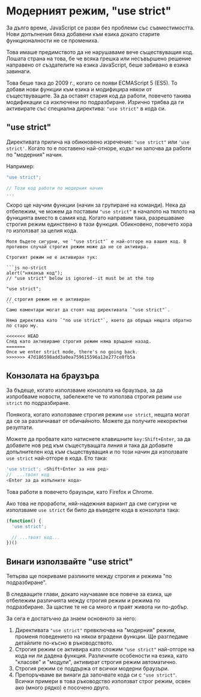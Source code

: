 # Модерният режим, "use strict"

За дълго време, JavaScript се разви без проблеми със съвместимостта. Нови допълнения бяха добавени към езика докато старите функционалности не се промениха.

Това имаше предимството да не нарушаваме вече съществуващия код. Лошата страна на това, бе че всяка грешка или несъвършено решение направено от създателите на езика JavaScript, беше забивано в езика завинаги.

Това беше така до 2009 г., когато се появи ECMAScript 5 (ES5). То добави нови функции към езика и модифицира някои от съществуващите. За да оставят стария код да работи, повечето такива модификации са изключени по подразбиране. Изрично трябва да ги активирате със специална директива: `"use strict"` в кода си.

## "use strict"

Директивата прилича на обикновено изречение: `"use strict"` или `'use strict'`. Когато то е поставено най-отноре, кодът ни започва да работи по "модерния" начин.

Например:

```js
"use strict";

// Този код работи по модерния начин
...
```

Скоро ще научим функции (начин за групиране на команди). Нека да отбележим, че можем да поставим `"use strict"` в началото на тялото на функцията вместо в самия код. Когато направим така, разрешаваме строгия режим единствено в тази функция. Обикновено, повечето хора го използват за целия кода.

````warn header="Ensure that \"use strict\" is at the top"
Моля бъдете сигурни, че `"use strict"` е най-отгоре на вашия код. В противен случай строгия режим може да не се активира.

Строгият режим не е активиран тук:

```js no-strict
alert("някакъв код");
// "use strict" below is ignored--it must be at the top

"use strict";

// строгия режим не е активиран
```
Само коментари могат да стоят над директивата `"use strict"`.

````

```warn header="Няма начин да отменяте директивата \"use strict\""
Няма директива като `"no use strict"`, което да обръща нещата обратно по старо му.

<<<<<<< HEAD
След като активираме строгия режим няма връщане назад.
=======
Once we enter strict mode, there's no going back.
>>>>>>> 47d186598add3a0ea759615596a12e277ce8fb5a
```

## Конзолата на браузъра

За бъдеще, когато използваме конзолата на браузъра, за да изпробваме новости, забележете че то използва строгия резим `use strict` по подразбиране.

Понякога, когато използваме строгия режим `usе strict`, нещата могат да се за различнават от обичайното. Можете да получите некоректни резултати.

Можете да пробвате като натиснете клавишните `key:Shift+Enter`, за да добавите нов ред към същестуващата линия и така да добавите допълнителен код към съществуващия и по този начин да използвате `use strict` най-отгоре в кода. Ето така:

```js
'use strict'; <Shift+Enter за нов ред>
//  ...твоят код
<Enter за да изпълните кода>
```

Това работи в повечето браузъри, като Firefox и Chrome.

Ако това не проработи, няй-надежния вариант да сме сигурни че използваме `use strict` би било да въведете кода в конзолата така:

```js
(function() {
  'use strict';

  // ...твоят код...
})()
```

## Винаги използвайте "use strict"

Тепърва ще покриваме разликите между строгия и режима "по подразбиране".

В следващите глави, докато научаваме все повече за езика, ще отбележим различията между строгия режим и режима по подразбиране. За щастие те не са много и праят живота ни по-добър.

За сега е достатъчно да знаем основното за него:

1. Директивата `"use strict"` превключва на "модерния" режим, променя поведението на някои вградени функции. Ще разгледаме детайлите по-късно в ръководството.
2. Строгия режим се активира като сложим `"use strict"` най-отгоре на кода ни ли дадена функция. Различните особености на езика, като "класове" и "модули", активират строгия режим автоматично.
3. Строгия режим се поддържа от всички модерни браузъри.
4. Препоръчваме ви винаги да започвате кода си с `"use strict"`. Всички примери в това ръководство използват строг режим, освен ако (много рядко) е посочено друго.
